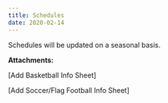 ```yaml
---
title: Schedules
date: 2020-02-14
---
```


Schedules will be updated on a seasonal basis.

**Attachments:**

[Add Basketball Info Sheet]

[Add Soccer/Flag Football Info Sheet]
